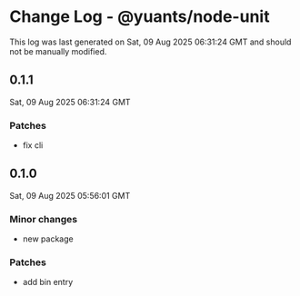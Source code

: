 # Change Log - @yuants/node-unit

This log was last generated on Sat, 09 Aug 2025 06:31:24 GMT and should not be manually modified.

## 0.1.1
Sat, 09 Aug 2025 06:31:24 GMT

### Patches

- fix cli

## 0.1.0
Sat, 09 Aug 2025 05:56:01 GMT

### Minor changes

- new package

### Patches

- add bin entry

